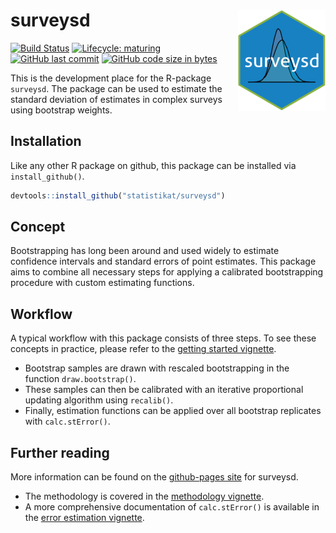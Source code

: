 
surveysd <img src="man/figures/logo.png" align="right" alt="" />
================================================================

[![Build Status](https://travis-ci.org/statistikat/surveysd.svg?branch=master)](https://travis-ci.org/statistikat/surveysd) [![Lifecycle: maturing](https://img.shields.io/badge/lifecycle-maturing-blue.svg)](https://www.tidyverse.org/lifecycle/#maturing) [![GitHub last commit](https://img.shields.io/github/last-commit/statistikat/surveysd.svg)](https://github.com/statistikat/surveysd/commits/master) [![GitHub code size in bytes](https://img.shields.io/github/languages/code-size/statistikat/surveysd.svg)](https://github.com/statistikat/surveysd)

<!--
[![Coverage Status](https://coveralls.io/repos/github/statistikat/surveysd/badge.svg?branch=master)](https://coveralls.io/github/statistikat/surveysd?branch=master)
[![CRAN](http://www.r-pkg.org/badges/version/surveysd)](https://CRAN.R-project.org/package=surveysd)
[![Downloads](http://cranlogs.r-pkg.org/badges/surveysd)](https://CRAN.R-project.org/package=surveysd)
[![Mentioned in Awesome Official Statistics ](https://awesome.re/mentioned-badge.svg)](http://www.awesomeofficialstatistics.org)
-->
This is the development place for the R-package `surveysd`. The package can be used to estimate the standard deviation of estimates in complex surveys using bootstrap weights.

Installation
------------

Like any other R package on github, this package can be installed via `install_github()`.

``` r
devtools::install_github("statistikat/surveysd")
```

Concept
-------

Bootstrapping has long been around and used widely to estimate confidence intervals and standard errors of point estimates. This package aims to combine all necessary steps for applying a calibrated bootstrapping procedure with custom estimating functions.

Workflow
--------

A typical workflow with this package consists of three steps. To see these concepts in practice, please refer to the [getting started vignette](https://statistikat.github.io/surveysd/articles/surveysd.html).

-   Bootstrap samples are drawn with rescaled bootstrapping in the function `draw.bootstrap()`.
-   These samples can then be calibrated with an iterative proportional updating algorithm using `recalib()`.
-   Finally, estimation functions can be applied over all bootstrap replicates with `calc.stError()`.

Further reading
---------------

More information can be found on the [github-pages site](https://statistikat.github.io/surveysd) for surveysd.

-   The methodology is covered in the [methodology vignette](https://statistikat.github.io/surveysd/articles/methodology.html).
-   A more comprehensive documentation of `calc.stError()` is available in the [error estimation vignette](https://statistikat.github.io/surveysd/articles/error_estimation.html).
